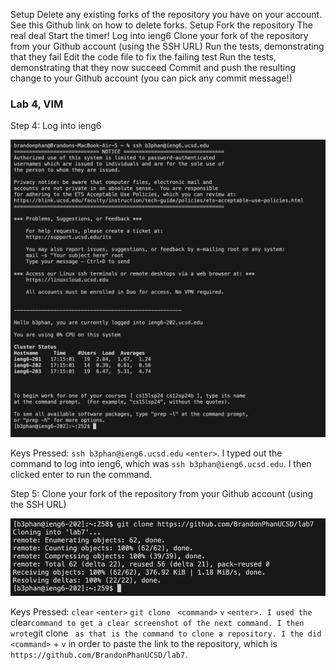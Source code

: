 Setup Delete any existing forks of the repository you have on your account. See this Github link on how to delete forks.
Setup Fork the repository
The real deal Start the timer!
Log into ieng6
Clone your fork of the repository from your Github account (using the SSH URL)
Run the tests, demonstrating that they fail
Edit the code file to fix the failing test
Run the tests, demonstrating that they now succeed
Commit and push the resulting change to your Github account (you can pick any commit message!)


### Lab 4, VIM

Step 4: Log into ieng6

![image](step-4.png)

Keys Pressed: `ssh b3phan@ieng6.ucsd.edu` `<enter>`. I typed out the command to log into ieng6, which was `ssh b3phan@ieng6.ucsd.edu`. I then clicked enter to run the command.



Step 5: Clone your fork of the repository from your Github account (using the SSH URL)

![image](step-5.png)

Keys Pressed: `clear` `<enter>` `git clone ` `<command>` `v` `<enter>. I used the `clear` command to get a clear screenshot of the next command. I then wrote `git clone ` as that is the command to clone a repository. I the did <command>` + `v` in order to paste the link to the repository, which is `https://github.com/BrandonPhanUCSD/lab7`.

